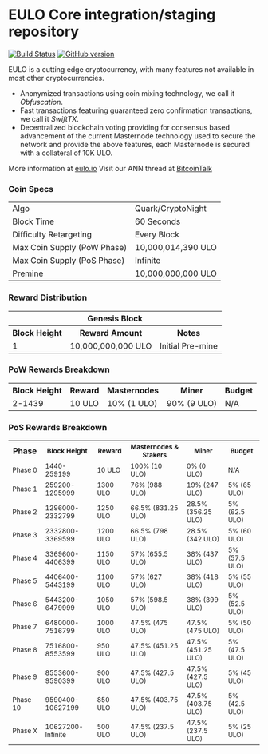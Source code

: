 EULO Core integration/staging repository
=====================================

[![Build Status](https://travis-ci.org/EULO-Project/EULO.svg?branch=master)](https://travis-ci.org/EULO-Project/EULO) [![GitHub version](https://badge.fury.io/gh/EULO-Project%2FEULO.svg)](https://badge.fury.io/gh/EULO-Project%2FEULO)

EULO is a cutting edge cryptocurrency, with many features not available in most other cryptocurrencies.
- Anonymized transactions using coin mixing technology, we call it _Obfuscation_.
- Fast transactions featuring guaranteed zero confirmation transactions, we call it _SwiftTX_.
- Decentralized blockchain voting providing for consensus based advancement of the current Masternode
  technology used to secure the network and provide the above features, each Masternode is secured
  with a collateral of 10K ULO.

More information at [eulo.io](http://www.eulo.io) Visit our ANN thread at [BitcoinTalk](http://www.bitcointalk.org/index.php?topic=1262920)

### Coin Specs
<table>
<tr><td>Algo</td><td>Quark/CryptoNight</td></tr>
<tr><td>Block Time</td><td>60 Seconds</td></tr>
<tr><td>Difficulty Retargeting</td><td>Every Block</td></tr>
<tr><td>Max Coin Supply (PoW Phase)</td><td>10,000,014,390 ULO</td></tr>
<tr><td>Max Coin Supply (PoS Phase)</td><td>Infinite</td></tr>
<tr><td>Premine</td><td>10,000,000,000 ULO</td></tr>
</table>

### Reward Distribution

<table>
<th colspan=4>Genesis Block</th>
<tr><th>Block Height</th><th>Reward Amount</th><th>Notes</th></tr>
<tr><td>1</td><td>10,000,000,000 ULO</td><td>Initial Pre-mine</td></tr>
</table>

### PoW Rewards Breakdown

<table>
<th>Block Height</th><th>Reward</th><th>Masternodes</th><th>Miner</th><th>Budget</th>
<tr><td>2-1439</td><td>10 ULO</td><td>10% (1 ULO)</td><td>90% (9 ULO)</td><td>N/A</td></tr>
</table>

### PoS Rewards Breakdown

<table>
<th>Phase</th><th><font size="2">Block Height<font></th><th><font size="2">Reward<font></th><th><font size="2">Masternodes & Stakers<font></th><th><font size="2">Miner<font></th><th><font size="2">Budget<font></th>
<tr><td><font size="2">Phase 0<font></td><td><font size="2">1440-259199<font></td><td><font size="2">10 ULO<font></td><td><font size="2">100% (10 ULO)<font></td><td><font size="2">0% (0 ULO)<font></td><td><font size="2">N/A<font></td></tr>
<tr><td><font size="2">Phase 1<font></td><td><font size="2">259200-1295999<font></td><td><font size="2">1300 ULO<font></td><td><font size="2">76% (988 ULO)<font></td><td><font size="2">19% (247 ULO)<font></td><td><font size="2">5% (65 ULO)<font></td></tr>
<tr><td><font size="2">Phase 2<font></td><td><font size="2">1296000-2332799<font></td><td><font size="2">1250 ULO<font></td><td><font size="2">66.5% (831.25 ULO)<font></td><td><font size="2">28.5% (356.25 ULO)<font></td><td><font size="2">5% (62.5 ULO)<font></td></tr>
<tr><td><font size="2">Phase 3<font></td><td><font size="2">2332800-3369599<font></td><td><font size="2">1200 ULO<font></td><td><font size="2">66.5% (798 ULO)<font></td><td><font size="2">28.5% (342 ULO)<font></td><td><font size="2">5% (60 ULO)<font></td></tr>
<tr><td><font size="2">Phase 4<font></td><td><font size="2">3369600-4406399<font></td><td><font size="2">1150 ULO<font></td><td><font size="2">57% (655.5 ULO)<font></td><td><font size="2">38% (437 ULO)<font></td><td><font size="2">5% (57.5 ULO)<font></td></tr>
<tr><td><font size="2">Phase 5<font></td><td><font size="2">4406400-5443199<font></td><td><font size="2">1100 ULO<font></td><td><font size="2">57% (627 ULO)<font></td><td><font size="2">38% (418 ULO)<font></td><td><font size="2">5% (55 ULO)<font></td></tr>
<tr><td><font size="2">Phase 6<font></td><td><font size="2">5443200-6479999<font></td><td><font size="2">1050 ULO<font></td><td><font size="2">57% (598.5 ULO)<font></td><td><font size="2">38% (399 ULO)<font></td><td><font size="2">5% (52.5 ULO)<font></td></tr>
<tr><td><font size="2">Phase 7<font></td><td><font size="2">6480000-7516799<font></td><td><font size="2">1000 ULO<font></td><td><font size="2">47.5% (475 ULO)<font></td><td><font size="2">47.5% (475 ULO)<font></td><td><font size="2">5% (50 ULO)<font></td></tr>
<tr><td><font size="2">Phase 8<font></td><td><font size="2">7516800-8553599<font></td><td><font size="2">950 ULO<font></td><td><font size="2">47.5% (451.25 ULO)<font></td><td><font size="2">47.5% (451.25 ULO)<font></td><td><font size="2">5% (47.5 ULO)<font></td></tr>
<tr><td><font size="2">Phase 9<font></td><td><font size="2">8553600-9590399<font></td><td><font size="2">900 ULO<font></td><td><font size="2">47.5% (427.5 ULO)<font></td><td><font size="2">47.5% (427.5 ULO)<font></td><td><font size="2">5% (45 ULO)<font></td></tr>
<tr><td><font size="2">Phase 10<font></td><td><font size="2">9590400-10627199<font></td><td><font size="2">850 ULO<font></td><td><font size="2">47.5% (403.75 ULO)<font></td><td><font size="2">47.5% (403.75 ULO)<font></td><td><font size="2">5% (42.5 ULO)<font></td></tr>
<tr><td><font size="2">Phase X<font></td><td><font size="2">10627200-Infinite<font></td><td><font size="2">500 ULO<font></td><td><font size="2">47.5% (237.5 ULO)<font></td><td><font size="2">47.5% (237.5 ULO)<font></td><td><font size="2">5% (25 ULO)<font></td></tr>
</table>
